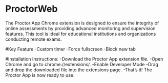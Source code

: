# ProctorWeb
The Proctor App Chrome extension is designed to ensure the integrity of online assessments by providing advanced monitoring and supervision features. This tool is ideal for educational institutions and organizations conducting remote exams.

#Key Feature
-Custom timer
-Force fullscreen
-Block new tab

#Installation Instructions:
-Download the Proctor App extension file.
-Open Chrome and go to chrome://extensions/.
-Enable Developer Mode
-Drag and drop the downloaded file into the extensions page.
-That’s it! The Proctor App is now ready to use.
